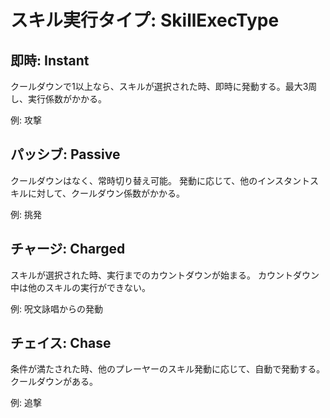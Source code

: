 # スキル実行タイプ: SkillExecType

## 即時: Instant

クールダウンで1以上なら、スキルが選択された時、即時に発動する。最大3周し、実行係数がかかる。


例: 攻撃

## パッシブ: Passive

クールダウンはなく、常時切り替え可能。
発動に応じて、他のインスタントスキルに対して、クールダウン係数がかかる。

例: 挑発

## チャージ: Charged

スキルが選択された時、実行までのカウントダウンが始まる。
カウントダウン中は他のスキルの実行ができない。

例: 呪文詠唱からの発動

## チェイス: Chase

条件が満たされた時、他のプレーヤーのスキル発動に応じて、自動で発動する。
クールダウンがある。

例: 追撃
